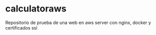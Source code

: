 # calculatoraws
Repositorio de prueba de una web en aws server con nginx, docker y certificados ssl
